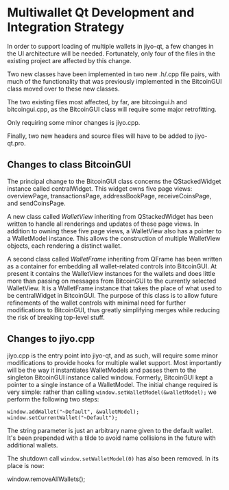 # Multiwallet Qt Development and Integration Strategy

In order to support loading of multiple wallets in jiyo-qt, a few changes in
the UI architecture will be needed. Fortunately, only four of the files in the
existing project are affected by this change.

Two new classes have been implemented in two new .h/.cpp file pairs, with much
of the functionality that was previously implemented in the BitcoinGUI class
moved over to these new classes.

The two existing files most affected, by far, are bitcoingui.h and
bitcoingui.cpp, as the BitcoinGUI class will require some major retrofitting.

Only requiring some minor changes is jiyo.cpp.

Finally, two new headers and source files will have to be added to
jiyo-qt.pro.

## Changes to class BitcoinGUI

The principal change to the BitcoinGUI class concerns the QStackedWidget
instance called centralWidget. This widget owns five page views: overviewPage,
transactionsPage, addressBookPage, receiveCoinsPage, and sendCoinsPage.

A new class called *WalletView* inheriting from QStackedWidget has been written
to handle all renderings and updates of these page views. In addition to owning
these five page views, a WalletView also has a pointer to a WalletModel
instance. This allows the construction of multiple WalletView objects, each
rendering a distinct wallet.

A second class called *WalletFrame* inheriting from QFrame has been written as
a container for embedding all wallet-related controls into BitcoinGUI. At
present it contains the WalletView instances for the wallets and does little
more than passing on messages from BitcoinGUI to the currently selected
WalletView. It is a WalletFrame instance that takes the place of what used to
be centralWidget in BitcoinGUI. The purpose of this class is to allow future
refinements of the wallet controls with minimal need for further modifications
to BitcoinGUI, thus greatly simplifying merges while reducing the risk of
breaking top-level stuff.

## Changes to jiyo.cpp

jiyo.cpp is the entry point into jiyo-qt, and as such, will require some
minor modifications to provide hooks for multiple wallet support. Most
importantly will be the way it instantiates WalletModels and passes them to the
singleton BitcoinGUI instance called window. Formerly, BitcoinGUI kept a
pointer to a single instance of a WalletModel. The initial change required is
very simple: rather than calling `window.setWalletModel(&walletModel);` we
perform the following two steps:

```
window.addWallet("~Default", &walletModel);
window.setCurrentWallet("~Default");
```

The string parameter is just an arbitrary name given to the default wallet.
It's been prepended with a tilde to avoid name collisions in the future with
additional wallets.

The shutdown call `window.setWalletModel(0)` has also been removed. In its
place is now:

window.removeAllWallets();
